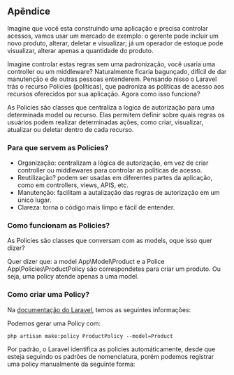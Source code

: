 ## Apêndice

Imagine que você esta construindo uma aplicação e precisa controlar acessos, vamos usar um mercado de exemplo: o gerente pode incluir um novo produto, alterar, deletar e visualizar; já um operador de estoque pode visualizar, alterar apenas a quantidade do produto.

Imagine controlar estas regras sem uma padronização, você usaria uma controller ou um middleware? Naturalmente ficaria bagunçado, difícil de dar manutenção e de outras pessoas entenderem. Pensando nisso o Laravel trás o recurso Policies (políticas), que padroniza as políticas de acesso aos recursos oferecidos por sua aplicação. Agora como isso funciona?

As Policies são classes que centraliza a logica de autorização para uma determinada model ou recurso. Elas permitem definir sobre quais regras os usuários podem realizar determinadas ações, como criar, visualizar, atualizar ou deletar dentro de cada recurso.

### Para que servem as Policies?

- Organização: centralizam a lógica de autorização, em vez de criar controller ou middlewares para controlar as políticas de acesso.
- Reutilização? podem ser usadas em diferentes partes da aplicação, como em controllers, views, APIS, etc.
- Manutenção: facilitam a autalização das regras de autorização em um único lugar.
- Clareza: torna o código mais limpo e fácil de entender.

### Como funcionam as Policies?

As Policies são classes que conversam com as models, oque isso quer dizer?

Quer dizer que: a model App\Model\Product e a Police App\Policies\ProductPolicy são correspondetes para criar um produto. Ou seja, uma policy atende apenas a uma model.

### Como criar uma Policy?

Na [documentação do Laravel](https://laravel.com/docs/11.x/authorization#registering-policies), temos as seguintes informações:

Podemos gerar uma Policy com:
```
php artisan make:policy ProductPolicy --model=Product
```

Por padrão, o Laravel identifica as policies automáticamente, desde que esteja seguindo os padrões de nomenclatura, porém podemos registrar uma policy manualmente da seguinte forma:


